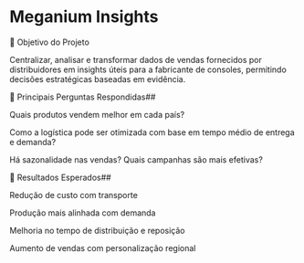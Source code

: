 # Meganium Insights

🔹 Objetivo do Projeto

Centralizar, analisar e transformar dados de vendas fornecidos por distribuidores em insights úteis para a fabricante de consoles, permitindo decisões estratégicas baseadas em evidência.

🔹 Principais Perguntas Respondidas##

Quais produtos vendem melhor em cada país?

Como a logística pode ser otimizada com base em tempo médio de entrega e demanda?

Há sazonalidade nas vendas? Quais campanhas são mais efetivas?

🔹 Resultados Esperados##

Redução de custo com transporte

Produção mais alinhada com demanda

Melhoria no tempo de distribuição e reposição

Aumento de vendas com personalização regional

